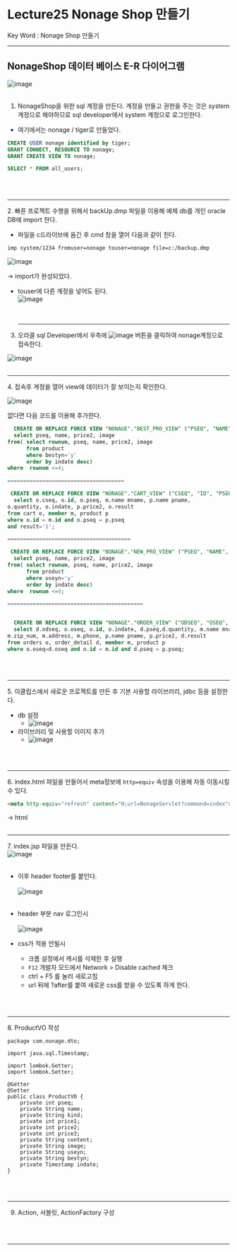 # Lecture25 Nonage Shop 만들기

Key Word : Nonage Shop 만들기

<hr>

## NonageShop 데이터 베이스 E-R 다이어그램

![image](https://user-images.githubusercontent.com/84966961/129131385-e1bfba54-7aa4-4121-96ed-9dc9d3c008f5.png)   
    <br>
    
 1. NonageShop을 위한 sql 계정을 만든다. 계정을 만들고 권한을 주는 것은 system 계정으로 해야하므로 sql developer에서 system 계정으로 로그인한다.
  - 여기에서는 nonage / tiger로 만들었다.   
```sql
CREATE USER nonage identified by tiger;
GRANT CONNECT, RESOURCE TO nonage;
GRANT CREATE VIEW TO nonage;

SELECT * FROM all_users;
```
<br><br><hr>
 2. 빠른 프로젝트 수행을 위해서 backUp.dmp 파일을 이용해 예제 db를 개인 oracle DB에 import 한다.

  - 파일을 c드라이브에 옴긴 후 cmd 창을 열어 다음과 같이 친다.   
```bash
imp system/1234 fromuser=nonage touser=nonage file=c:/backup.dmp
```

![image](https://user-images.githubusercontent.com/84966961/129131766-8e2e4e7e-657d-47cf-bb09-3bb2d5876e6d.png)    


  -> import가 완성되었다.
  - touser에 다른 계정을 넣어도 된다.    
![image](https://user-images.githubusercontent.com/84966961/129131829-1909cae9-452c-466e-92d4-556232abe97b.png)    
<br><br><hr>
 3. 오라클 sql Developer에서 우측에 ![image](https://user-images.githubusercontent.com/84966961/129131890-2087abe6-b492-43f3-9eec-6ee82d8477a7.png) 버튼을 클릭하여 nonage계정으로 접속한다.

![image](https://user-images.githubusercontent.com/84966961/129131961-68d0d28d-3a57-4e82-924f-3e52c55b0cd5.png)
<br><br><hr>
 4. 접속후 계정을 열어 view에 데이터가 잘 보이는지 확인한다.   

![image](https://user-images.githubusercontent.com/84966961/129132003-2f2027b4-b4cc-4937-b720-cf06ecf4a612.png)
    
 없다면 다음 코드를 이용해 추가한다.

```sql
  CREATE OR REPLACE FORCE VIEW "NONAGE"."BEST_PRO_VIEW" ("PSEQ", "NAME", "PRICE2", "IMAGE") AS 
  select pseq, name, price2, image
from( select rownum, pseq, name, price2, image
      from product
      where bestyn='y'
      order by indate desc)
where  rownum <=4;

=====================================

 CREATE OR REPLACE FORCE VIEW "NONAGE"."CART_VIEW" ("CSEQ", "ID", "PSEQ", "MNAME", "PNAME", "QUANTITY", "INDATE", "PRICE2", "RESULT") AS 
  select o.cseq, o.id, o.pseq, m.name mname, p.name pname,
o.quantity, o.indate, p.price2, o.result
from cart o, member m, product p
where o.id = m.id and o.pseq = p.pseq
and result='1';

=======================================

 CREATE OR REPLACE FORCE VIEW "NONAGE"."NEW_PRO_VIEW" ("PSEQ", "NAME", "PRICE2", "IMAGE") AS 
  select pseq, name, price2, image
from( select rownum, pseq, name, price2, image
      from product
      where useyn='y'
      order by indate desc)
where  rownum <=4;

===========================================


  CREATE OR REPLACE FORCE VIEW "NONAGE"."ORDER_VIEW" ("ODSEQ", "OSEQ", "ID", "INDATE", "PSEQ", "QUANTITY", "MNAME", "ZIP_NUM", "ADDRESS", "PHONE", "PNAME", "PRICE2", "RESULT") AS 
  select d.odseq, o.oseq, o.id, o.indate, d.pseq,d.quantity, m.name mname,
m.zip_num, m.address, m.phone, p.name pname, p.price2, d.result
from orders o, order_detail d, member m, product p
where o.oseq=d.oseq and o.id = m.id and d.pseq = p.pseq;
```
<br><br><hr>
 5. 이클립스에서 새로운 프로젝트를 만든 후 기본 사용할 라이브러리, jdbc 등을 설정한다.
  - db 설정
    - ![image](https://user-images.githubusercontent.com/84966961/129132210-0dea0136-51fb-408e-8616-a621de9a483c.png)   
  - 라이브러리 및 사용할 이미지 추가
    - ![image](https://user-images.githubusercontent.com/84966961/129132277-725ed455-72cf-45a7-b4b8-9a1d541d2ca7.png)   
 
 <br><br><hr>
 6. index.html 파일을 만들어서 meta정보에 `http=equiv` 속성을 이용해 자동 이동시킬 수 있다.
 ```html
<meta http-equiv="refresh" content="0;url=NonageServlet?command=index">
 ```
 -> html 
 <br><br><hr>
 7. index.jsp 파일을 만든다.   
![image](https://user-images.githubusercontent.com/84966961/129133101-6677d5e4-8f98-4b75-9f62-46be1b835add.png)
<br><br>
  - 이후 header footer를 붙인다.      <br><br>
![image](https://user-images.githubusercontent.com/84966961/129133434-ae6d1e38-d9f8-424a-a7c7-81c90a407878.png)
   <br><br>
   
  - header 부분 nav 로그인시      <br><br>
![image](https://user-images.githubusercontent.com/84966961/129134809-d4821b80-d02a-497d-b763-1396447510f9.png)
  - css가 적용 안될시 
    - 크롬 설정에서 캐시를 삭제한 후 실행 
    - `F12` 개발자 모드에서 Network > Disable cached 체크
    - ctrl + F5 를 눌러 새로고침
    - url 뒤에 ?after를 붙여 새로운 css를 받을 수 있도록 하게 한다.


<br><br><hr>
 8. ProductVO 작성
```
package com.nonage.dto;

import java.sql.Timestamp;

import lombok.Getter;
import lombok.Setter;

@Getter
@Setter
public class ProductVO {
	private int pseq;
	private String name;
	private String kind;
	private int price1;
	private int price2;
	private int price3;
	private String content;
	private String image;
	private String useyn;
	private String bestyn;
	private Timestamp indate;
}
```

<br><br><hr>

 9. Action, 서블릿, ActionFactory 구성



<br><br><hr>

